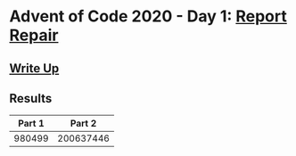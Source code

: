 # Advent of Code 2020 - Day 1: [Report Repair](https://adventofcode.com/2020/day/1)

## [Write Up](https://github.com/CodingAP/advent-of-code/blob/main/writeups/2020/day1_writeup.md)
## Results
| Part 1 | Part 2 | 
|:---:|:---:|
| 980499 | 200637446 |